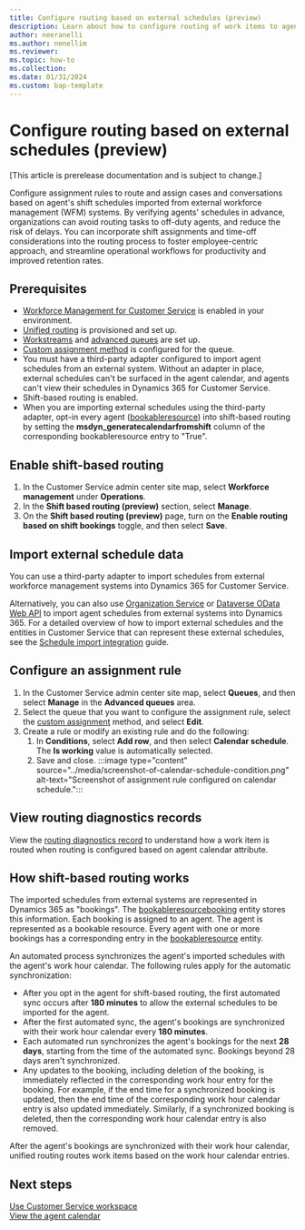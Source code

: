 ```yaml
---
title: Configure routing based on external schedules (preview)
description: Learn about how to configure routing of work items to agents based on shift schedules generated in external WFM systems.
author: neeranelli
ms.author: nenellim
ms.reviewer: 
ms.topic: how-to
ms.collection: 
ms.date: 01/31/2024
ms.custom: bap-template
---
```


# Configure routing based on external schedules (preview)

[This article is prerelease documentation and is subject to change.]

Configure assignment rules to route and assign cases and conversations based on agent's shift schedules imported from external workforce management (WFM) systems. By verifying agents' schedules in advance, organizations can avoid routing tasks to off-duty agents, and reduce the risk of delays. You can incorporate shift assignments and time-off considerations into the routing process to foster  employee-centric approach, and streamline operational workflows for productivity and improved retention rates.

## Prerequisites

- [Workforce Management for Customer Service](configure-agent-calendar.md#enable-workforce-management) is enabled in your environment.
- [Unified routing](provision-unified-routing.md) is provisioned and set up.
- [Workstreams](create-workstreams.md) and [advanced queues](queues-omnichannel.md) are set up.
- [Custom assignment method](configure-assignment-rules.md) is configured for the queue.
- You must have a third-party adapter configured to import agent schedules from an external system. Without an adapter in place, external schedules can't be surfaced in the agent calendar, and agents can't view their schedules in Dynamics 365 for Customer Service.
- Shift-based routing is enabled.
- When you are importing external schedules using the third-party adapter, opt-in every agent ([bookableresource](../develop/reference/entities/bookableresource.md)) into shift-based routing by setting the **msdyn_generatecalendarfromshift** column of the corresponding bookableresource entry to "True".

## Enable shift-based routing

1. In the Customer Service admin center site map, select **Workforce management** under **Operations**.
1. In the **Shift based routing (preview)** section, select **Manage**.
1. On the **Shift based routing (preview)** page, turn on the **Enable routing based on shift bookings** toggle, and then select **Save**.

## Import external schedule data

You can use a third-party adapter to import schedules from external workforce management systems into Dynamics 365 for Customer Service.

Alternatively, you can also use [Organization Service](/power-apps/developer/data-platform/org-service/overview) or [Dataverse OData Web API](/power-apps/developer/data-platform/webapi/overview) to import agent schedules from external systems into Dynamics 365. For a detailed overview of how to import external schedules and the entities in Customer Service that can represent these external schedules, see the [Schedule import integration](https://github.com/microsoft/dynamics365-customerservice-wem-samples/wiki/Schedule-import-integration) guide.

## Configure an assignment rule

1. In the Customer Service admin center site map, select **Queues**, and then select **Manage** in the **Advanced queues** area.
1. Select the queue that you want to configure the assignment rule, select the [custom assignment](configure-assignment-rules.md) method, and select **Edit**.
1. Create a rule or modify an existing rule and do the following:
    1. In **Conditions**, select **Add row**, and then select **Calendar schedule**. The **Is working** value is automatically selected.
    1. Save and close.
       :::image type="content" source="../media/screenshot-of-calendar-schedule-condition.png" alt-text="Screenshot of assignment rule configured on calendar schedule.":::

## View routing diagnostics records

View the [routing diagnostics record](unified-routing-diagnostics.md) to understand how a work item is routed when routing is configured based on agent calendar attribute.

## How shift-based routing works

The imported schedules from external systems are represented in Dynamics 365 as "bookings". The [bookableresourcebooking](../develop/reference/entities/bookableresourcebooking.md) entity stores this information. Each booking is assigned to an agent. The agent is represented as a bookable resource. Every agent with one or more bookings has a corresponding entry in the [bookableresource](../develop/reference/entities/bookableresource.md) entity.

An automated process synchronizes the agent's imported schedules with the agent's work hour calendar. The following rules apply for the automatic synchronization:

- After you opt in the agent for shift-based routing, the first automated sync occurs after **180 minutes** to allow the external schedules to be imported for the agent.
- After the first automated sync, the agent's bookings are synchronized with their work hour calendar every **180 minutes**.
- Each automated run synchronizes the agent's bookings for the next **28 days**, starting from the time of the automated sync. Bookings beyond 28 days aren't synchronized.
- Any updates to the booking, including deletion of the booking, is immediately reflected in the corresponding work hour entry for the booking. For example, if the end time for a synchronized booking is updated, then the end time of the corresponding work hour calendar entry is also updated immediately. Similarly, if a synchronized booking is deleted, then the corresponding work hour calendar entry is also removed.

After the agent's bookings are synchronized with their work hour calendar, unified routing routes work items based on the work hour calendar entries.

## Next steps

[Use Customer Service workspace](../implement/csw-overview.md)  
[View the agent calendar](../use/use-agent-calendar.md)  
